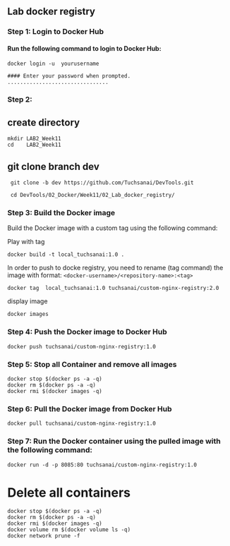 ## Lab docker registry

### Step 1: Login to Docker Hub

#### Run the following command to login to Docker Hub:

```
docker login -u  yourusername 

```
```
#### Enter your password when prompted.
................................
```

### Step 2:



## create directory

   
    mkdir LAB2_Week11
    cd    LAB2_Week11
    

## git clone branch dev
    
    
   ```
    git clone -b dev https://github.com/Tuchsanai/DevTools.git
     
    cd DevTools/02_Docker/Week11/02_Lab_docker_registry/
   ```




### Step 3: Build the Docker image


Build the Docker image with a custom tag using the following command:


Play with tag
```
docker build -t local_tuchsanai:1.0 .

```

 In order to push to docke registry, you need to rename (tag command) the image with format: `<docker-username>/<repository-name>:<tag>`

```
docker tag  local_tuchsanai:1.0 tuchsanai/custom-nginx-registry:2.0
```

display image

``` 
docker images
```


### Step 4: Push the Docker image to Docker Hub

```
docker push tuchsanai/custom-nginx-registry:1.0
```

###  Step 5: Stop all Container and remove all images

```
docker stop $(docker ps -a -q)
docker rm $(docker ps -a -q)
docker rmi $(docker images -q)
```


### Step 6: Pull the Docker image from Docker Hub

```
docker pull tuchsanai/custom-nginx-registry:1.0
```


### Step 7: Run the Docker container using the pulled image with the following command:
    
```
docker run -d -p 8085:80 tuchsanai/custom-nginx-registry:1.0
```



# Delete all containers

```
docker stop $(docker ps -a -q)  
docker rm $(docker ps -a -q) 
docker rmi $(docker images -q) 
docker volume rm $(docker volume ls -q)  
docker network prune -f
```